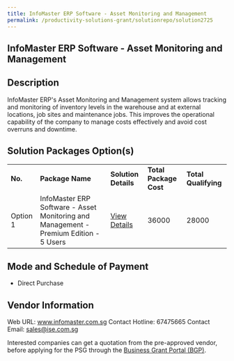 ```yaml
---
title: InfoMaster ERP Software - Asset Monitoring and Management
permalink: /productivity-solutions-grant/solutionrepo/solution2725
---
```


## InfoMaster ERP Software - Asset Monitoring and Management

## Description

InfoMaster ERP's Asset Monitoring and Management system allows tracking and monitoring of inventory levels in the warehouse and at external locations, job sites and maintenance jobs. This improves the operational capability of the company to manage costs effectively and avoid cost overruns and downtime.

## Solution Packages Option(s)

<table>
<tr>
<td><b>No.</b></td>
<td><b>Package Name</b></td>
<td><b>Solution Details</b></td>
<td><b>Total Package Cost</b></td>
<td><b>Total Qualifying</b></td>
</tr>
<tr>
<td>Option 1</td>
<td>InfoMaster ERP Software - Asset Monitoring and Management - Premium Edition - 5 Users</td>
<td><a href='https://www.gobusiness.gov.sg/images/psg/Integrated_Software_Engin_20200780_Desensitised_Annex_3_Part_2.pdf'>View Details</a></td>
<td>36000</td>
<td>28000</td>
</tr>
</table>

## Mode and Schedule of Payment

 - Direct Purchase

## Vendor Information

 Web URL: www.infomaster.com.sg 
Contact Hotline: 67475665 
Contact Email: sales@ise.com.sg 


Interested companies can get a quotation from the pre-approved vendor, before applying for the PSG through the <a href='https://www.businessgrants.gov.sg/'>Business Grant Portal (BGP)</a>.
<script src="/jquery/resize-tables.js"></script>
